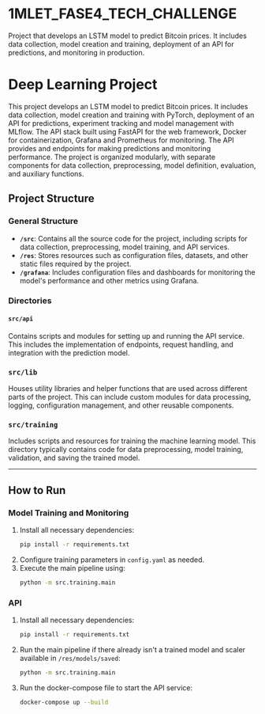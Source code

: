 # 1MLET_FASE4_TECH_CHALLENGE
Project that develops an LSTM model to predict Bitcoin prices. It includes data collection, model creation and training, deployment of an API for predictions, and monitoring in production.

# Deep Learning Project

This project develops an LSTM model to predict Bitcoin prices. It includes data collection, model creation and training with PyTorch, deployment of an API for predictions, experiment tracking and model management with MLflow. 
The API stack built using FastAPI for the web framework, Docker for containerization, Grafana and Prometheus for monitoring.
The API provides and endpoints for making predictions and monitoring performance. 
The project is organized modularly, with separate components for data collection, preprocessing, model definition, evaluation, and auxiliary functions.


## Project Structure

### General Structure

- **`/src`**: Contains all the source code for the project, including scripts for data collection, preprocessing, model training, and API services.
- **`/res`**: Stores resources such as configuration files, datasets, and other static files required by the project.
- **`/grafana`**: Includes configuration files and dashboards for monitoring the model's performance and other metrics using Grafana.

### Directories

#### `src/api`
Contains scripts and modules for setting up and running the API service. This includes the implementation of endpoints, request handling, and integration with the prediction model.

### `src/lib`
Houses utility libraries and helper functions that are used across different parts of the project. This can include custom modules for data processing, logging, configuration management, and other reusable components.

### `src/training`
Includes scripts and resources for training the machine learning model. This directory typically contains code for data preprocessing, model training, validation, and saving the trained model.

---

## How to Run

### Model Training and Monitoring
1. Install all necessary dependencies:
   ```bash
   pip install -r requirements.txt
2. Configure training parameters in `config.yaml` as needed.
3. Execute the main pipeline using:
   ```bash
   python -m src.training.main

### API
1. Install all necessary dependencies:
   ```bash
   pip install -r requirements.txt
2. Run the main pipeline if there already isn't a trained model and scaler available in `/res/models/saved`:
   ```bash
   python -m src.training.main
3. Run the docker-compose file to start the API service:
   ```bash
   docker-compose up --build
